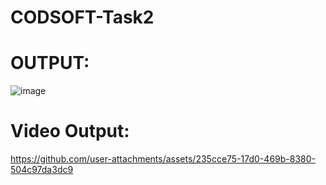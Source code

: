 # CODSOFT-Task2

# OUTPUT:

![image](https://github.com/user-attachments/assets/582df78a-7bd1-4144-bb4f-eff2a1e99048)

# Video Output:

https://github.com/user-attachments/assets/235cce75-17d0-469b-8380-504c97da3dc9


